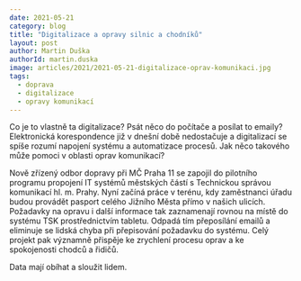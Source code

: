 ```yaml
---
date: 2021-05-21
category: blog
title: "Digitalizace a opravy silnic a chodníků"
layout: post
author: Martin Duška
authorId: martin.duska
image: articles/2021/2021-05-21-digitalizace-oprav-komunikaci.jpg
tags: 
  - doprava
  - digitalizace
  - opravy komunikací
---
```


Co je to vlastně ta digitalizace? Psát něco do počítače a posílat to emaily? Elektronická korespondence již v dnešní době nedostačuje a digitalizací se spíše rozumí napojení systému a automatizace procesů. Jak něco takového může pomoci v oblasti oprav komunikací?

Nově zřízený odbor dopravy při MČ Praha 11 se zapojil do pilotního programu propojení IT systémů městských částí s Technickou správou komunikací hl. m. Prahy. Nyní začíná práce v terénu, kdy zaměstnanci úřadu budou provádět pasport celého Jižního Města přímo v našich ulicích. Požadavky na opravu i další informace tak zaznamenají rovnou na místě do systému TSK prostřednictvím tabletu. Odpadá tím přeposílání emailů a eliminuje se lidská chyba při přepisování požadavku do systému. Celý projekt pak významně přispěje ke zrychlení procesu oprav a ke spokojenosti chodců a řidičů.

Data mají obíhat a sloužit lidem.
